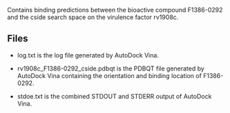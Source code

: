 Contains binding predictions between the bioactive compound F1386-0292 and the cside search space on the virulence factor rv1908c.

## Files

- log.txt is the log file generated by AutoDock Vina.

- rv1908c_F1386-0292_cside.pdbqt is the PDBQT file generated by AutoDock Vina containing the orientation and binding location of F1386-0292.

- stdoe.txt is the combined STDOUT and STDERR output of AutoDock Vina.

